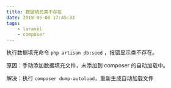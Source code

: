 ```yaml
---
title: 数据填充类不存在
date: 2018-05-08 17:45:33
tags:
    - laravel
    - composer
---
```


执行数据填充命令 `php artisan db:seed` ，报错显示类不存在。

原因：手动添加数据填充文件，未添加到 composer 的自动加载中。

解决：执行 `composer dump-autoload`，重新生成自动加载文件